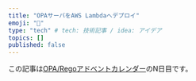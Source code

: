 ```yaml
---
title: "OPAサーバをAWS Lambdaへデプロイ"
emoji: "🎉"
type: "tech" # tech: 技術記事 / idea: アイデア
topics: []
published: false
---
```


この記事は[OPA/Regoアドベントカレンダー](https://adventar.org/calendars/6601)のN日目です。
